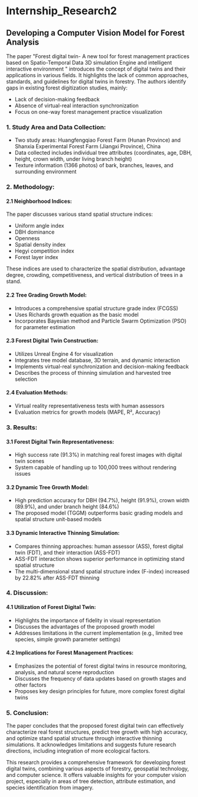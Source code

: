 # Internship_Research2
## Developing a Computer Vision Model for Forest Analysis


The paper  "Forest digital twin- A new tool for forest management practices based on Spatio-Temporal Data 3D simulation Engine and intelligent interactive environment " introduces the concept of digital twins and their applications in various fields. It highlights the lack of common approaches, standards, and guidelines for digital twins in forestry. The authors identify gaps in existing forest digitization studies, mainly:
- Lack of decision-making feedback
- Absence of virtual-real interaction synchronization
- Focus on one-way forest management practice visualization

### 1. Study Area and Data Collection:
- Two study areas: Huangfengqiao Forest Farm (Hunan Province) and Shanxia Experimental Forest Farm (Jiangxi Province), China
- Data collected includes individual tree attributes (coordinates, age, DBH, height, crown width, under living branch height)
- Texture information (1366 photos) of bark, branches, leaves, and surrounding environment

### 2. Methodology:
#### 2.1 Neighborhood Indices:
The paper discusses various stand spatial structure indices:
- Uniform angle index
- DBH dominance
- Openness
- Spatial density index
- Hegyi competition index
- Forest layer index

These indices are used to characterize the spatial distribution, advantage degree, crowding, competitiveness, and vertical distribution of trees in a stand.

#### 2.2 Tree Grading Growth Model:
- Introduces a comprehensive spatial structure grade index (FCGSS)
- Uses Richards growth equation as the basic model
- Incorporates Bayesian method and Particle Swarm Optimization (PSO) for parameter estimation

#### 2.3 Forest Digital Twin Construction:
- Utilizes Unreal Engine 4 for visualization
- Integrates tree model database, 3D terrain, and dynamic interaction
- Implements virtual-real synchronization and decision-making feedback
- Describes the process of thinning simulation and harvested tree selection

#### 2.4 Evaluation Methods:
- Virtual reality representativeness tests with human assessors
- Evaluation metrics for growth models (MAPE, R², Accuracy)

### 3. Results:
#### 3.1 Forest Digital Twin Representativeness:
- High success rate (91.3%) in matching real forest images with digital twin scenes
- System capable of handling up to 100,000 trees without rendering issues

#### 3.2 Dynamic Tree Growth Model:
- High prediction accuracy for DBH (94.7%), height (91.9%), crown width (89.9%), and under branch height (84.6%)
- The proposed model (TGGM) outperforms basic grading models and spatial structure unit-based models
  
#### 3.3 Dynamic Interactive Thinning Simulation:
- Compares thinning approaches: human assessor (ASS), forest digital twin (FDT), and their interaction (ASS-FDT)
- ASS-FDT interaction shows superior performance in optimizing stand spatial structure
- The multi-dimensional stand spatial structure index (F-index) increased by 22.82% after ASS-FDT thinning

### 4. Discussion:
#### 4.1 Utilization of Forest Digital Twin:
- Highlights the importance of fidelity in visual representation
- Discusses the advantages of the proposed growth model
- Addresses limitations in the current implementation (e.g., limited tree species, simple growth parameter settings)

#### 4.2 Implications for Forest Management Practices:
- Emphasizes the potential of forest digital twins in resource monitoring, analysis, and natural scene reproduction
- Discusses the frequency of data updates based on growth stages and other factors
- Proposes key design principles for future, more complex forest digital twins

### 5. Conclusion:
The paper concludes that the proposed forest digital twin can effectively characterize real forest structures, predict tree growth with high accuracy, and optimize stand spatial structure through interactive thinning simulations. It acknowledges limitations and suggests future research directions, including integration of more ecological factors.

This research provides a comprehensive framework for developing forest digital twins, combining various aspects of forestry, geospatial technology, and computer science. It offers valuable insights for your computer vision project, especially in areas of tree detection, attribute estimation, and species identification from imagery.
